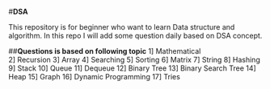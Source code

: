  #**DSA**
 
 This repository is for beginner who want to learn Data structure and algorithm.
 In this repo I will add some question daily based on DSA concept.
   
##**Questions is based on following topic**
    1] Mathematical <br />
    2] Recursion 
    3] Array
    4] Searching
    5] Sorting 
    6] Matrix
    7] String
    8] Hashing
    9] Stack
    10] Queue
    11] Dequeue
    12] Binary Tree
    13] Binary Search Tree
    14] Heap 
    15] Graph
    16] Dynamic Programming
    17] Tries
    
